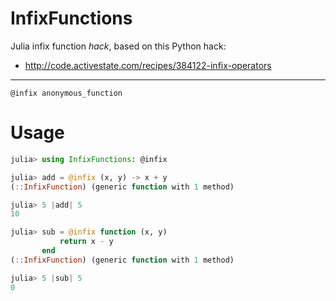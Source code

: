 # InfixFunctions

Julia infix function *hack*, based on this Python hack:

* http://code.activestate.com/recipes/384122-infix-operators

***

    @infix anonymous_function

# Usage

```julia
julia> using InfixFunctions: @infix

julia> add = @infix (x, y) -> x + y
(::InfixFunction) (generic function with 1 method)

julia> 5 |add| 5
10

julia> sub = @infix function (x, y)
           return x - y
       end
(::InfixFunction) (generic function with 1 method)

julia> 5 |sub| 5
0
```
